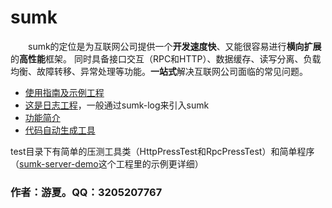 # sumk
&emsp;&emsp;sumk的定位是为互联网公司提供一个**开发速度快**、又能很容易进行**横向扩展**的**高性能**框架。
同时具备接口交互（RPC和HTTP）、数据缓存、读写分离、负载均衡、故障转移、异常处理等功能。**一站式**解决互联网公司面临的常见问题。<BR>
* [使用指南及示例工程](https://github.com/youtongluan/sumk-server-demo)
* [这是日志工程](https://github.com/youtongluan/sumk-log)，一般通过sumk-log来引入sumk
* [功能简介](https://www.oschina.net/p/sumk)
* [代码自动生成工具](https://github.com/youtongluan/sumk-codetool)


test目录下有简单的压测工具类（HttpPressTest和RpcPressTest）和简单程序（[sumk-server-demo](https://www.oschina.net/p/sumk)这个工程里的示例更详细）

### 作者：游夏。QQ：3205207767
